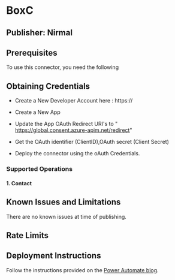 # BoxC


## Publisher: Nirmal

## Prerequisites
To use this connector, you need the following


## Obtaining Credentials
- Create a New Developer Account here : https://

- Create a New App
- Update the App OAuth Redirect URI's to "	
https://global.consent.azure-apim.net/redirect"
- Get the OAuth identifier (ClientID),OAuth secret (Client Secret)
- Deploy the connector using the oAuth Credentials.



### Supported Operations


#### 1. Contact


## Known Issues and Limitations
There are no known issues at time of publishing.

## Rate Limits

## Deployment Instructions
Follow the instructions provided on the [Power Automate blog](https://flow.microsoft.com/en-us/blog/import-a-connector-from-github-as-a-custom-connector/).

